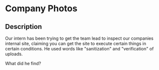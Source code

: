 # Company Photos

## Description
Our intern has been trying to get the team lead to inspect our companies internal site, claiming you can get the site to execute certain things in certain conditions. He used words like "sanitization" and "verification" of uploads.

What did he find?
